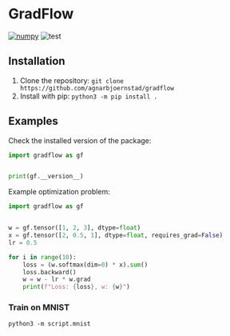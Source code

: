 # GradFlow


[![numpy](https://img.shields.io/badge/powered_by-numpy-blue)](https://github.com/numpy/numpy)
![test](https://github.com/agnarbjoernstad/gradflow/actions/workflows/test.yml/badge.svg)


## Installation

1. Clone the repository: ```git clone https://github.com/agnarbjoernstad/gradflow```
2. Install with pip: ```python3 -m pip install .```

## Examples

Check the installed version of the package:

```python
import gradflow as gf


print(gf.__version__)
```

Example optimization problem:
```python
import gradflow as gf


w = gf.tensor([1, 2, 3], dtype=float)
x = gf.tensor([2, 0.5, 1], dtype=float, requires_grad=False)
lr = 0.5

for i in range(10):
    loss = (w.softmax(dim=0) * x).sum()
    loss.backward()
    w = w - lr * w.grad
    print(f"Loss: {loss}, w: {w}")
```

### Train on MNIST

```python3 -m script.mnist```
